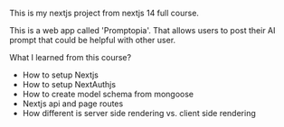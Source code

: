 This is my nextjs project from nextjs 14 full course.

This is a web app called 'Promptopia'. That allows users to post their AI prompt that could be helpful with other user.

What I learned from this course? 
- How to setup Nextjs
- How to setup NextAuthjs
- How to create model schema from mongoose
- Nextjs api and page routes
- How different is server side rendering vs. client side rendering
